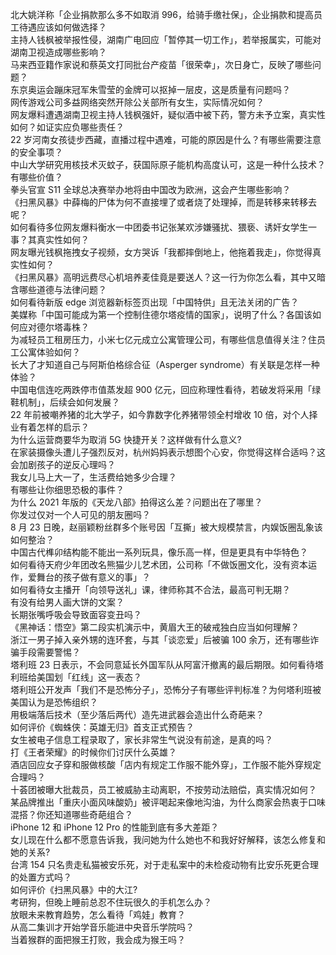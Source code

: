 北大姚洋称「企业捐款那么多不如取消 996，给骑手缴社保」，企业捐款和提高员工待遇应该如何做选择？  
主持人钱枫被举报性侵，湖南广电回应「暂停其一切工作」，若举报属实，可能对湖南卫视造成哪些影响？  
马来西亚籍作家说和蔡英文打同批台产疫苗「很荣幸」，次日身亡，反映了哪些问题？  
东京奥运会蹦床冠军朱雪莹的金牌可以抠掉一层皮，这是质量有问题吗？  
网传游戏公司多益网络突然开除公关部所有女生，实际情况如何？  
网友爆料遭遇湖南卫视主持人钱枫强奸，疑似酒中被下药，警方未予立案，真实性如何？如证实应负哪些责任？  
22 岁河南女孩徒步西藏，直播过程中遇难，可能的原因是什么？有哪些需要注意的安全事项？  
中山大学研究用核技术灭蚊子，获国际原子能机构高度认可，这是一种什么技术？有哪些价值？  
拳头官宣 S11 全球总决赛举办地将由中国改为欧洲，这会产生哪些影响？  
《扫黑风暴》中薛梅的尸体为何不直接埋了或者烧了处理掉，而是转移来转移去呢？  
如何看待多位网友爆料衡水一中团委书记张某欢涉嫌骚扰、猥亵、诱奸女学生一事？其真实性如何？  
网友曝光钱枫拖拽女子视频，女方哭诉「我都摔倒地上，他拖着我走」，你觉得真实性如何？  
《扫黑风暴》高明远费尽心机培养麦佳竟是要送人？这一行为你怎么看，其中又暗含哪些道德与法律问题？  
如何看待新版 edge 浏览器新标签页出现「中国特供」且无法关闭的广告？  
美媒称「中国可能成为第一个控制住德尔塔疫情的国家」，说明了什么？各国该如何应对德尔塔毒株？  
为减轻员工租房压力，小米七亿元成立公寓管理公司，有哪些信息值得关注？住员工公寓体验如何？  
长大了才知道自己与阿斯伯格综合征（Asperger syndrome）有关联是怎样一种体验？  
中国电信连吃两跌停市值蒸发超 900 亿元，回应称理性看待，若破发将采用「绿鞋机制」，后续会如何发展？  
22 年前被嘲养猪的北大学子，如今靠数字化养猪带领全村增收 10 倍，对个人择业有着怎样的启示？  
为什么运营商要华为取消 5G 快捷开关？这样做有什么意义?  
在家装摄像头遭儿子强烈反对，杭州妈妈表示想图个心安，你觉得这样合适吗？这会加剧孩子的逆反心理吗？  
我女儿马上大一了，生活费给她多少合理？  
有哪些让你细思恐极的事件？  
为什么 2021 年版的《天龙八部》拍得这么差？问题出在了哪里？  
你发过仅对一个人可见的朋友圈吗？  
8 月 23 日晚，赵丽颖粉丝群多个账号因「互撕」被大规模禁言，内娱饭圈乱象该如何整治？  
中国古代榫卯结构能不能出一系列玩具，像乐高一样，但是更具有中华特色？  
如何看待天府少年团改名熊猫少儿艺术团，公司称「不做饭圈文化，没有资本运作，爱舞台的孩子做有意义的事」？  
如何看待女主播开「向领导送礼」课，律师称其不合法，最高可判无期？  
有没有给男人画大饼的文案？  
长期张嘴呼吸会导致面容变丑吗？  
《黑神话：悟空》第二段实机演示中，黄眉大王的破戒独白应当如何理解？  
浙江一男子掉入亲外甥的连环套，与其「谈恋爱」后被骗 100 余万，还有哪些诈骗手段需要警惕？  
塔利班 23 日表示，不会同意延长外国军队从阿富汗撤离的最后期限。如何看待塔利班给美国划「红线」这一表态？  
塔利班公开发声「我们不是恐怖分子」，恐怖分子有哪些评判标准？为何塔利班被美国认为是恐怖组织？  
用极端落后技术（至少落后两代）造先进武器会造出什么奇葩来？  
如何评价《蜘蛛侠：英雄无归》首支正式预告？  
女生被电子信息工程录取了，家长非常生气说没有前途，是真的吗？  
打《王者荣耀》的时候你们讨厌什么英雄？  
酒店回应女子穿和服做核酸「店内有规定工作服不能外穿」，工作服不能外穿规定合理吗？  
十荟团被曝大批裁员，员工被威胁主动离职，不按劳动法赔偿，真实情况如何？  
某品牌推出「重庆小面风味酸奶」被评喝起来像地沟油，为什么商家会热衷于口味混搭？你还知道哪些奇葩组合？  
iPhone 12 和 iPhone 12 Pro 的性能到底有多大差距？  
女儿现在什么都不愿意告诉我，我问她为什么她也不和我好好解释，该怎么修复和她的关系?  
台湾 154 只名贵走私猫被安乐死，对于走私案中的未检疫动物有比安乐死更合理的处置方式吗？  
如何评价《扫黑风暴》中的大江?  
考研狗，但晚上睡前总忍不住玩很久的手机怎么办？  
放眼未来教育趋势，怎么看待「鸡娃」教育？  
从高二集训才开始学音乐能进中央音乐学院吗？  
当着猴群的面把猴王打败，我会成为猴王吗？  
